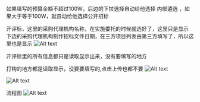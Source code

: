 如果填写的预算金额不超过100W，后边的下拉选择自动给他选择 内部遴选  ，如果大于等于100W，就自动给他选择公开招标 

开评标，这里的采购代理机构名称，在实施委托的时候就选好了，这里只是显示
下边的采购代理机构制作招标文件日期，在三方项目列表由第三方填写了，所以这里也是显示
![Alt text](2d5e763575dc3426953441a8778f196.png)


开评标里的所有信息都只是读取显示出来，没有要填写的地方




打钩的地方都是读取显示，没要要填写的,点击上传也都不要
![Alt text](0559eac3a0ee8d73fd9729a166d8c0d.png)

![Alt text](7b9cd5bd4ab67fde05b764d200e82b0.png)


流程图
![Alt text](d9153e6d9aa3b986ec8863ca2511ce8.png)